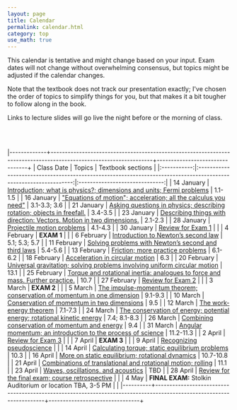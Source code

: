 ```yaml
---
layout: page
title: Calendar
permalink: calendar.html
category: top 
use_math: true
---
```


    
This calendar is tentative and might change based on your input. Exam dates will not change without overwhelming consensus, but topics might be adjusted if the calendar changes.

Note that the textbook does not track our presentation exactly; I've chosen the order of topics to simplify things for you, but that makes it a bit tougher to follow along in the book.

Links to lecture slides will go live the night before or the morning of class.
  
<br><br>

|-------------+------------------------------------------------------------------------------------------------------------------+--------------------------------+
| Class Date  | Topics                                                                                                           | Textbook sections              |
|:-----------:|:----------------------------------------------------------------------------------------------------------------:|:------------------------------:|
| 14 January  | <a href="slides/lecture1.pdf">Introduction; what is physics?; dimensions and units; Fermi problems</a>           | 1.1-1.5                        |
| 16 January  | <a href="slides/lecture2.pdf">"Equations of motion"; acceleration; all the calculus you need"</a>                | 3.1-3.3; 3.6                   |
| 21 January  | <a href="slides/lecture3.pdf">Asking questions in physics; describing rotation; objects in freefall.</a>         | 3.4-3.5                        |
| 23 January  | <a href="slides/lecture4.pdf">Describing things with direction: Vectors. Motion in two dimensions.</a>           | 2.1-2.3                        |
| 28 January  | <a href="slides/lecture5.pdf">Projectile motion problems</a>                                                     | 4.1-4.3                        |
| 30 January  | <a href="slides/lecture6.pdf">Review for Exam 1</a>                                                              |                                |
| 4 February  | **EXAM 1**                                                                                                       |                                |
| 6 February  | <a href="slides/lecture7.pdf">Introduction to Newton’s second law</a>                                            | 5.1; 5.3; 5.7                  |
| 11 February | <a href="slides/lecture8.pdf">Solving problems with Newton’s second and third laws</a>                           | 5.4-5.6                        |
| 13 February | <a href="slides/lecture9.pdf">Friction; more practice problems</a>                                               | 6.1-6.2                        |
| 18 February | <a href="slides/lecture10.pdf">Acceleration in circular motion</a>                                               | 6.3                            |
| 20 February | <a href="slides/lecture11.pdf">Universal gravitation; solving problems involving uniform circular motion</a>     | 13.1                           |
| 25 February | <a href="slides/lecture12.pdf">Torque and rotational inertia: analogues to force and mass. Further practice.</a> | 10.7                           |
| 27 February | <a href="slides/lecture13.pdf">Review for Exam 2</a>                                                             |                                |
| 3 March     | **EXAM 2**                                                                                                       |                                |
| 5 March     | <a href="slides/lecture14.pdf">The impulse-momentum theorem; conservation of momentum in one dimension</a>       | 9.1-9.3                        |
| 10 March    | <a href="slides/lecture15.pdf">Conservation of momentum in two dimensions</a>                                    | 9.5                            | 
| 12 March    | <a href="slides/lecture16.pdf">The work-energy theorem</a>                                                       | 7.1-7.3                        |
| 24 March    | <a href="slides/lecture17.pdf">The conservation of energy; potential energy; rotational kinetic energy</a>       | 7.4; 8.1-8.3                   |
| 26 March    | <a href="slides/lecture18.pdf">Combining conservation of momentum and energy</a>                                 | 9.4                            |
| 31 March    | <a href="slides/lecture19.pdf">Angular momentum; an introduction to the process of science</a>                   | 11.2-11.3                      |
| 2 April     | <a href="slides/lecture20.pdf">Review for Exam 3</a>                                                             |                                |
| 7 April     | **EXAM 3**                                                                                                       |                                |
| 9 April     | <a href="slides/lecture21.pdf">Recognizing pseudoscience</a>                                                     |                                |
| 14 April    | <a href="slides/lecture22.pdf">Calculating torque; static equilibrium problems</a>                               | 10.3                           | 
| 16 April    | <a href="slides/lecture23.pdf">More on static equilibrium; rotational dynamics</a>                               | 10.7-10.8                      |
| 21 April    | <a href="slides/lecture24.pdf">Combinations of translational and rotational motion; rolling</a>                  | 11.1                           |
| 23 April    | <a href="slides/lecture25.pdf">Waves, oscillations, and acoustics</a>                                            | TBD                            |
| 28 April    | <a href="slides/lecture26.pdf">Review for the final exam; course retrospective</a>                               |                                |
| 4 May       | **FINAL EXAM:** Stolkin Auditorium or location TBA, 3-5 PM                                                       |                                |
|----------+---------------------------------------------------------------------------------------------------------------------+--------------------------------+




